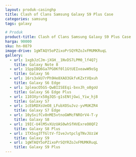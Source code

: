 ```yaml
---
layout: produk-casinghp
title: Clash of Clans Samsung Galaxy S9 Plus Case
categories: samsung
tags: galaxy

# Produk
product-title: Clash of Clans Samsung Galaxy S9 Plus Case
harga: 90000
sku: hn-0879
image-drive: 1gWTAQY5oPZixoPrSQYRZoJxFMUMKRuqL
gallery:
  - url: 1xgbJzCJm-jXGH__1NvDS7LPM0_lf4Q7j
    title: Galaxy Note 8
  - url: 1SppIBQ6Ga7PG0Kf0l1GtUEIxeawW9oSg
    title: Galaxy S6
  - url: 16rs3xkU7rPh9He8XAO3GkfvKZxtVQxuh
    title: Galaxy S6 Edge
  - url: 1pleacO5GS-QwBIISEEqi-bxvJh_o8goU
    title: Galaxy S6 Edge Plus
  - url: 1103Xyrx58g3QS-g1sENtjGwi_Yiw_hj8
    title: Galaxy S7
  - url: 1cEbRDXsUeO8_LFubXOSuJvz-yvMUKZR4
    title: Galaxy S7 Edge
  - url: 10ySxifCv8nME5vtnoGWMcFNROrV4-T-y
    title: Galaxy S8
  - url: 19IC-U4lM5vXUzUAS0whSfHVExreO0QF2
    title: Galaxy S8 Plus
  - url: 1TX5sg3TTGltV-fIveJvtpclgTNvJUziW
    title: Galaxy S9
  - url: 1gWTAQY5oPZixoPrSQYRZoJxFMUMKRuqL
    title: Galaxy S9 Plus
---
```

